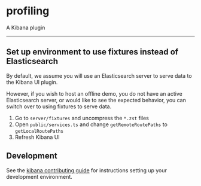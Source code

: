# profiling

A Kibana plugin

---

## Set up environment to use fixtures instead of Elasticsearch

By default, we assume you will use an Elasticsearch server to serve data to the Kibana UI plugin.

However, if you wish to host an offline demo, you do not have an active Elasticsearch server, or
would like to see the expected behavior, you can switch over to using fixtures to serve data.

1. Go to `server/fixtures` and uncompress the `*.zst` files
2. Open `public/services.ts` and change `getRemoteRoutePaths` to `getLocalRoutePaths`
3. Refresh Kibana UI

## Development

See the [kibana contributing guide](https://github.com/elastic/kibana/blob/main/CONTRIBUTING.md) for instructions setting up your development environment.

